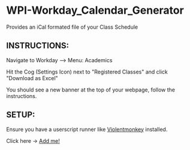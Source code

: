 # WPI-Workday_Calendar_Generator
Provides an iCal formated file of your Class Schedule


## INSTRUCTIONS:

Navigate to Workday --> Menu: Academics

Hit the Cog (Settings Icon) next to "Registered Classes" and click "Download as Excel"

You should see a new banner at the top of your webpage, follow the instructions.




## SETUP:
Ensure you have a userscript runner like [Violentmonkey](https://violentmonkey.github.io/) installed.

Click here → [Add me!](https://raw.githubusercontent.com/hello-there-reader-how-are-you/WPI-Workday_Calendar_Generator/main/Workday_iCal.user.js)
